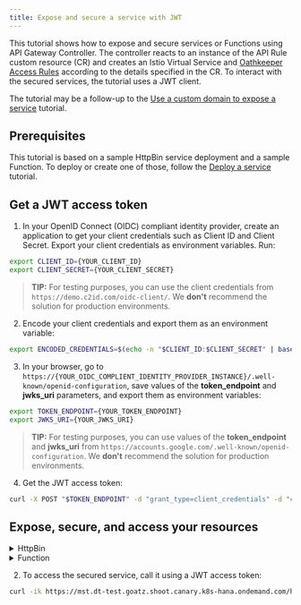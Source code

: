 ```yaml
---
title: Expose and secure a service with JWT
---
```


This tutorial shows how to expose and secure services or Functions using API Gateway Controller. The controller reacts to an instance of the API Rule custom resource (CR) and creates an Istio Virtual Service and [Oathkeeper Access Rules](https://www.ory.sh/docs/oathkeeper/api-access-rules) according to the details specified in the CR. To interact with the secured services, the tutorial uses a JWT client.

The tutorial may be a follow-up to the [Use a custom domain to expose a service](./apix-01-own-domain.md) tutorial.

## Prerequisites

This tutorial is based on a sample HttpBin service deployment and a sample Function. To deploy or create one of those, follow the [Deploy a service](./apix-02-deploy-service.md) tutorial.

## Get a JWT access token

1. In your OpenID Connect (OIDC) compliant identity provider, create an application to get your client credentials such as Client ID and Client Secret. Export your client credentials as environment variables. Run:

```bash
export CLIENT_ID={YOUR_CLIENT_ID}
export CLIENT_SECRET={YOUR_CLIENT_SECRET}
```

>**TIP:** For testing purposes, you can use the client credentials from `https://demo.c2id.com/oidc-client/`. We **don't** recommend the solution for production environments.

2. Encode your client credentials and export them as an environment variable:

```bash
export ENCODED_CREDENTIALS=$(echo -n "$CLIENT_ID:$CLIENT_SECRET" | base64)
```

3. In your browser, go to `https://{YOUR_OIDC_COMPLIENT_IDENTITY_PROVIDER_INSTANCE}/.well-known/openid-configuration`, save values of the **token_endpoint** and **jwks_uri** parameters, and export them as environment variables:

```bash
export TOKEN_ENDPOINT={YOUR_TOKEN_ENDPOINT}
export JWKS_URI={YOUR_JWKS_URI}
```

>**TIP:** For testing purposes, you can use values of the **token_endpoint** and **jwks_uri** from `https://accounts.google.com/.well-known/openid-configuration`. We **don't** recommend the solution for production environments.

4. Get the JWT access token:

```bash
curl -X POST "$TOKEN_ENDPOINT" -d "grant_type=client_credentials" -d "client_id=$CLIENT_ID" -H "Content-Type: application/x-www-form-urlencoded" -H "Authorization: Basic $ENCODED_CREDENTIALS"
```

## Expose, secure, and access your resources

<div tabs>

  <details>
  <summary>
  HttpBin
  </summary>

1. Expose the service and secure it by creating an API Rule CR in your Namespace. If you don't want to use your custom domain but a Kyma domain, use the following Kyma Gateway: `kyma-system/kyma-gateway`. Run:

   ```bash
   cat <<EOF | kubectl apply -f -
   apiVersion: gateway.kyma-project.io/v1alpha1
   kind: APIRule
   metadata:
     name: httpbin
     namespace: $NAMESPACE
   spec:
     gateway: kyma-gateway.kyma-system.svc.cluster.local
     rules:
       - accessStrategies:
           - config:
               jwks_urls:
               - $JWKS_URI
             handler: jwt
         methods:
           - GET
         path: /.*
     service:
       name: httpbin
       port: 8000
       host: httpbin.$DOMAIN
   ```

   >**NOTE:** If you are running Kyma on k3d, add `httpbin.kyma.local` to the entry with k3d IP in your system's `/etc/hosts` file.

  </details>

  <details>
  <summary>
  Function
  </summary>

1. Expose the Function and secure it by creating an API Rule CR in your Namespace. If you don't want to use your custom domain but a Kyma domain, use the following Kyma Gateway: `kyma-system/kyma-gateway`. Run:

   ```bash
   cat <<EOF | kubectl apply -f -
   apiVersion: gateway.kyma-project.io/v1alpha1
   kind: APIRule
   metadata:
     name: function
     namespace: $NAMESPACE
   spec:
     gateway: namespace-name/httpbin-gateway #The value corresponds to the Gateway CR you created.
     service:
       name: function
       port: 80
       host: function-example.$DOMAIN
     rules:
     - accessStrategies:
         - config:
             jwks_urls:
             - $JWKS_URI
           handler: jwt
       methods:
         - GET
       path: /.*
   EOF
   ```

  </details>
</div>

   2. To access the secured service, call it using a JWT access token:

   ```bash
   curl -ik https://mst.dt-test.goatz.shoot.canary.k8s-hana.ondemand.com/headers -H "Authorization: Bearer $ACCESS_TOKEN"
   ```
